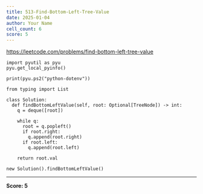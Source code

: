 ```yaml
---
title: 513-Find-Bottom-Left-Tree-Value
date: 2025-01-04
author: Your Name
cell_count: 6
score: 5
---
```


https://leetcode.com/problems/find-bottom-left-tree-value


```
import pyutil as pyu
pyu.get_local_pyinfo()
```


```
print(pyu.ps2("python-dotenv"))
```


```
from typing import List
```


```
class Solution:
  def findBottomLeftValue(self, root: Optional[TreeNode]) -> int:
    q = deque([root])

    while q:
      root = q.popleft()
      if root.right:
        q.append(root.right)
      if root.left:
        q.append(root.left)

    return root.val
```


```
new Solution().findBottomLeftValue()
```


---
**Score: 5**
